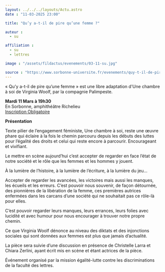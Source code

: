 ```yaml
---
layout: ../../../layouts/Actu.astro
date : "11-03-2025 23:00"

title: "Qu’y a-t-il de pire qu’une femme ?"

auteur :
  - su

affiliation :
  - su
  - lettres

image : "/assets/fildactus/evenements/03-11-su.jpg"

source : "https://www.sorbonne-universite.fr/evenements/quy-t-il-de-pire-quune-femme-0"
---
```


« Qu’y a-t-il de pire qu’une femme » est une libre adaptation d'Une chambre à soi de Virginia Woolf, par la compagnie Palimpeste.

__Mardi 11 Mars à 19h30__  
En Sorbonne, amphithéâtre Richelieu  
[Inscription Obligatoire](https://www.billetweb.fr/quy-a-t-il-de-pire-quune-femme)

__Présentation__  

Texte pilier de l’engagement féministe, Une chambre à soi, reste une œuvre phare qui éclaire à la fois le chemin parcouru depuis les débuts des luttes pour l’égalité des droits et celui qui reste encore à parcourir. Encourageant et vivifiant. 

Le mettre en scène aujourd’hui c’est accepter de regarder en face l’état de notre société et le rôle que les femmes et les hommes y jouent.  

À la lumière de l’histoire, à la lumière de l’écriture, à la lumière du jeu… 

Accepter de regarder les avancées, les victoires mais aussi les manques, les écueils et les erreurs. C’est pouvoir nous souvenir, de façon détournée, des pionnières de la libération de la femme, ces premières autrices enfermées dans les carcans d’une société qui ne souhaitait pas ce rôle-là pour elles.

C’est pouvoir regarder leurs manques, leurs errances, leurs folies avec lucidité et avec humour pour nous encourager à trouver notre propre chemin. 

Ce que Virginia Woolf dénonce au niveau des diktats et des injonctions sociales qui sont données aux femmes est plus que jamais d’actualité.  

La pièce sera suivie d’une discussion en présence de Christelle Larra et Chiara Zerlini, ayant écrit mis en scène et étant actrices de la pièce. 

Événement organisé par la mission égalité-lutte contre les discriminations de la faculté des lettres. 